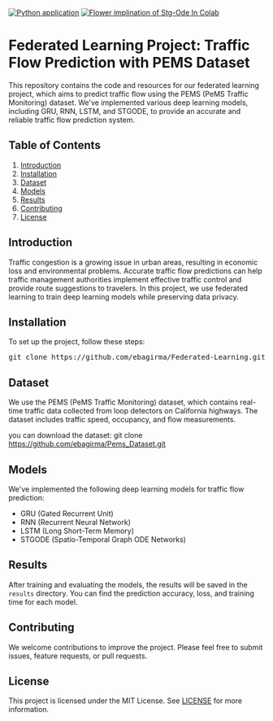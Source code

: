 [![Python application](https://github.com/ebagirma/Federated-Learning/actions/workflows/python-app.yml/badge.svg)](https://github.com/ebagirma/Fed-STGODE-Network/actions/workflows/python-app.yml)  [![Flower implination of Stg-Ode In Colab](https://colab.research.google.com/assets/colab-badge.svg)](https://colab.research.google.com/drive/12ID1n0OsS7d05mVOo8a8kuiZNi7cix2X?usp=sharing)

# Federated Learning Project: Traffic Flow Prediction with PEMS Dataset

This repository contains the code and resources for our federated learning project, which aims to predict traffic flow using the PEMS (PeMS Traffic Monitoring) dataset. We've implemented various deep learning models, including GRU, RNN, LSTM, and STGODE, to provide an accurate and reliable traffic flow prediction system.

## Table of Contents

1. [Introduction](#introduction)
2. [Installation](#installation)
3. [Dataset](#dataset)
4. [Models](#models)
5. [Results](#results)
6. [Contributing](#contributing)
7. [License](#license)

## Introduction

Traffic congestion is a growing issue in urban areas, resulting in economic loss and environmental problems. Accurate traffic flow predictions can help traffic management authorities implement effective traffic control and provide route suggestions to travelers. In this project, we use federated learning to train deep learning models while preserving data privacy.

## Installation

To set up the project, follow these steps:

<pre>
git clone https://github.com/ebagirma/Federated-Learning.git && cd Federated-Learning && pip install -r requirements.txt
</pre>



## Dataset

We use the PEMS (PeMS Traffic Monitoring) dataset, which contains real-time traffic data collected from loop detectors on California highways. The dataset includes traffic speed, occupancy, and flow measurements.

you can download the dataset: git clone https://github.com/ebagirma/Pems_Dataset.git

## Models

We've implemented the following deep learning models for traffic flow prediction:

- GRU (Gated Recurrent Unit)
- RNN (Recurrent Neural Network)
- LSTM (Long Short-Term Memory)
- STGODE (Spatio-Temporal Graph ODE Networks)

## Results

After training and evaluating the models, the results will be saved in the `results` directory. You can find the prediction accuracy, loss, and training time for each model.

## Contributing

We welcome contributions to improve the project. Please feel free to submit issues, feature requests, or pull requests.

## License

This project is licensed under the MIT License. See [LICENSE](LICENSE) for more information.
